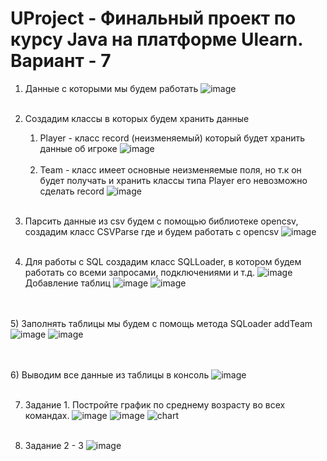 # UProject - Финальный проект по курсу Java на платформе Ulearn. Вариант - 7

1) Данные с которыми мы будем работать
![image](https://user-images.githubusercontent.com/101979568/211361087-2bc8b4bd-cc49-40e8-840d-4a84e0e65513.png)
<br /><br />
2) Создадим классы в которых будем хранить данные
    1. Player - класс record (неизменяемый) который будет хранить данные об игроке
    ![image](https://user-images.githubusercontent.com/101979568/211361886-85f0397c-0c49-4b0b-a29b-e89495c3b035.png)
    <br />

    2. Team - класс имеет основные неизменяемые поля, но т.к он будет получать и хранить классы типа Player его невозможно сделать record
    ![image](https://user-images.githubusercontent.com/101979568/211361950-35b61454-7d12-41f2-ac0a-6cc1f3094e1a.png)
<br /><br />

3) Парсить данные из csv будем с помощью библиотеке opencsv, создадим класс CSVParse где и будем работать с opencsv
![image](https://user-images.githubusercontent.com/101979568/211362283-0a81ba89-b452-48b2-8f5a-b1180ae553af.png)
<br /><br />

4) Для работы с SQL создадим класс SQLLoader, в котором будем работать со всеми запросами, подключениями и т.д.
![image](https://user-images.githubusercontent.com/101979568/211362486-94250cf3-6c19-4e6a-b819-c4e549a23e81.png)
  Добавление таблиц
  ![image](https://user-images.githubusercontent.com/101979568/211362713-6ee6c14e-7ef1-4d23-8388-3c64bc08cdd7.png)
  ![image](https://user-images.githubusercontent.com/101979568/211362755-e69d1f6d-aed5-49be-9b21-0abde6e7c457.png)
  
<br /><br />
5) Заполнять таблицы мы будем с помощь метода SQLoader addTeam
![image](https://user-images.githubusercontent.com/101979568/211362934-afc61e14-f537-40f3-b0f5-6361818c669d.png)
![image](https://user-images.githubusercontent.com/101979568/211362958-ecb4796a-abb5-4d4e-9742-ea034f950e0f.png)

<br /><br />
6) Выводим все данные из таблицы в консоль
![image](https://user-images.githubusercontent.com/101979568/211365327-bd7ee688-dc6e-4f59-b176-35d1126899cc.png)
<br /><br />

7) Задание 1. Постройте график по среднему возрасту во всех командах.
![image](https://user-images.githubusercontent.com/101979568/211363547-07685206-f4af-49c2-b1df-28ae15b7b1d2.png)
![image](https://user-images.githubusercontent.com/101979568/211363642-9954b3a9-f259-4694-96d5-c406fbd9aefb.png)
![chart](https://user-images.githubusercontent.com/101979568/211363731-6ba7d0d8-66a3-451b-83a0-61f10bb60f49.jpg)
<br /><br />

8) Задание 2 - 3
![image](https://user-images.githubusercontent.com/101979568/211364637-1f6ec1eb-0a9a-49e5-b7fd-f3f93c4a8adb.png)
